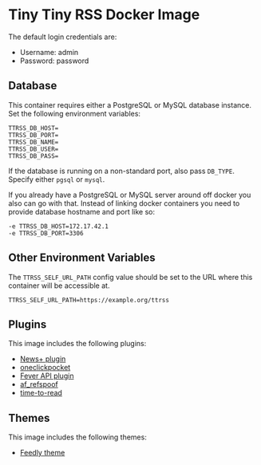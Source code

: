 # Tiny Tiny RSS Docker Image

The default login credentials are:

* Username: admin
* Password: password

## Database

This container requires either a PostgreSQL or MySQL database instance. Set the following environment variables:

```
TTRSS_DB_HOST=
TTRSS_DB_PORT=
TTRSS_DB_NAME=
TTRSS_DB_USER=
TTRSS_DB_PASS=
```

If the database is running on a non-standard port, also pass `DB_TYPE`. Specify either `pgsql` or `mysql`.

If you already have a PostgreSQL or MySQL server around off docker you also can go with that.
Instead of linking docker containers you need to provide database hostname and port like so:

```
-e TTRSS_DB_HOST=172.17.42.1
-e TTRSS_DB_PORT=3306
```

## Other Environment Variables

The `TTRSS_SELF_URL_PATH` config value should be set to the URL where this container will be accessible at. 

```
TTRSS_SELF_URL_PATH=https://example.org/ttrss
```

## Plugins

This image includes the following plugins:

- [News+ plugin](https://github.com/voidstern/tt-rss-newsplus-plugin)
- [oneclickpocket](https://github.com/fxneumann/oneclickpocket)
- [Fever API plugin](https://github.com/DigitalDJ/tinytinyrss-fever-plugin/)
- [af_refspoof](https://github.com/Alekc/af_refspoof)
- [time-to-read](https://git.tt-rss.org/fox/ttrss-time-to-read)

## Themes

This image includes the following themes:

- [Feedly theme](https://github.com/levito/tt-rss-feedly-theme)
